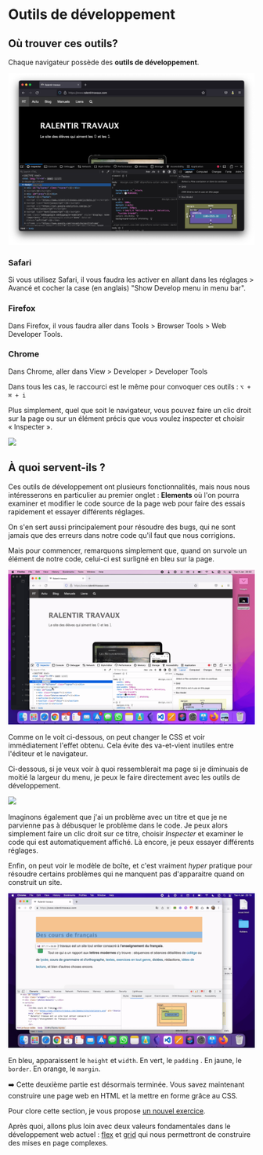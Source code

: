 

# Outils de développement



## Où trouver ces outils?
Chaque navigateur possède des **outils de développement**.

![](https://github.com/YannHY/html-css-js/blob/main/Images/firefox-inspecteur.png)

### Safari
Si vous utilisez Safari, il vous faudra les activer en allant dans les réglages > Avancé et cocher la case (en anglais) "Show Develop menu in menu bar". 

### Firefox
Dans Firefox, il vous faudra aller dans Tools > Browser Tools > Web Developer Tools.

### Chrome
Dans Chrome, aller dans View > Developer > Developer Tools

Dans tous les cas, le raccourci est le même pour convoquer ces outils : `⌥ + ⌘ + i`

Plus simplement, quel que soit le navigateur, vous pouvez faire un clic droit sur la page ou sur un élément précis que vous voulez inspecter et choisir « Inspecter ».

![](https://github.com/YannHY/html-css-js/blob/main/Images/inspect.gif)

## À quoi servent-ils ?
Ces outils de développement ont plusieurs fonctionnalités, mais nous nous intéresserons en particulier au premier onglet : **Elements** où l'on pourra examiner et modifier le code source de la page web pour faire des essais rapidement et essayer différents réglages.

On s'en sert aussi principalement pour résoudre des bugs, qui ne sont jamais que des erreurs dans notre code qu'il faut que nous corrigions.

Mais pour commencer, remarquons simplement que, quand on survole un élément de notre code, celui-ci est surligné en bleu sur la page.

![](https://github.com/YannHY/html-css-js/blob/main/Images/inspect-surligner-bleu.gif)

Comme on le voit ci-dessous, on peut changer le CSS et voir immédiatement l'effet obtenu. Cela évite des va-et-vient inutiles entre l'éditeur et le navigateur.

Ci-dessous, si je veux voir à quoi ressemblerait ma page si je diminuais de moitié la largeur du menu, je peux le faire directement avec les outils de développement.

![](https://github.com/YannHY/html-css-js/blob/main/Images/inspect-modifier-style.gif)

Imaginons également que j'ai un problème avec un titre et que je ne parvienne pas à débusquer le problème dans le code. Je peux alors simplement faire un clic droit sur ce titre, choisir *Inspecter* et examiner le code qui est automatiquement affiché. Là encore, je peux essayer différents réglages.

Enfin, on peut voir le modèle de boîte, et c'est vraiment *hyper* pratique pour résoudre certains problèmes qui ne manquent pas d'apparaitre quand on construit un site.

![](https://github.com/YannHY/html-css-js/blob/main/Images/modele-boite.gif)

En bleu, apparaissent le `height` et `width`. En vert, le `padding` . En jaune, le `border`. En orange, le `margin`.

➡️ Cette deuxième partie est désormais terminée. Vous savez maintenant construire une page web en HTML et la mettre en forme grâce au CSS. 

Pour clore cette section, je vous propose [un nouvel exercice](https://github.com/YannHY/html-css-js/blob/main/Exercices/Exercice%206.md).

Après quoi, allons plus loin avec deux valeurs fondamentales dans le développement web actuel : [flex](https://github.com/YannHY/html-css-js/blob/main/3.%20Troisième%20partie/3.1%20Flexbox%20(introduction).md) et [grid](https://github.com/YannHY/html-css-js/blob/main/3.%20Troisième%20partie/3.3%20Grid%20(introduction).md) qui nous permettront de construire des mises en page complexes.
